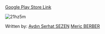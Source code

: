 

[Google Play Store Link](https://play.google.com/store/apps/details?id=com.team3s.lostpropertyse)


​![21hz5m](https://user-images.githubusercontent.com/20739328/34308138-d550738e-e75c-11e7-9d6f-e4e434573c55.gif)

Written by:
[Aydın Serhat SEZEN](hthttps://github.com/serhatsezn)
[Meriç BERBER](hthttps://github.com/MericBERBER)

